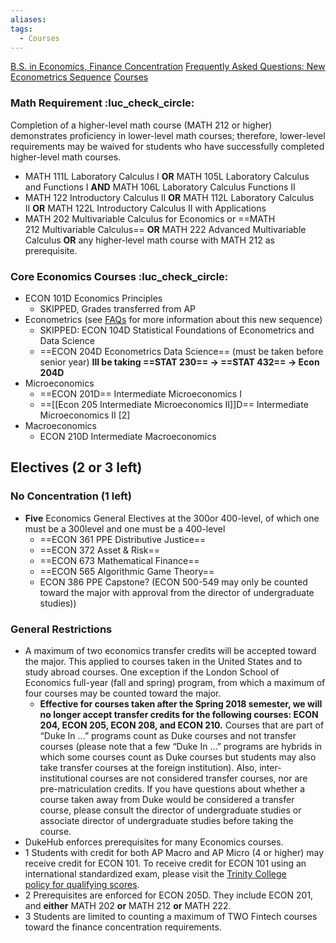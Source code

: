 ```yaml
---
aliases: 
tags:
  - Courses
---
```


[B.S. in Economics, Finance Concentration](https://econ.duke.edu/undergraduate/bs-economics-finance-concentration)
[Frequently Asked Questions: New Econometrics Sequence](https://econ.duke.edu/undergraduate/FAQ-new-econometrics-sequence)
[Courses](https://econ.duke.edu/courses)

### Math Requirement :luc_check_circle:

Completion of a higher-level math course (MATH 212 or higher) demonstrates proficiency in lower-level math courses; therefore, lower-level requirements may be waived for students who have successfully completed higher-level math courses.

- MATH 111L Laboratory Calculus I **OR** MATH 105L Laboratory Calculus and Functions I **AND** MATH 106L Laboratory Calculus Functions II
- MATH 122 Introductory Calculus II **OR** MATH 112L Laboratory Calculus II **OR** MATH 122L Introductory Calculus II with Applications
- MATH 202 Multivariable Calculus for Economics or ==MATH 212 Multivariable Calculus== **OR** MATH 222 Advanced Multivariable Calculus **OR** any higher-level math course with MATH 212 as prerequisite.

### Core Economics Courses :luc_check_circle:

- ECON 101D Economics Principles
	- SKIPPED, Grades transferred from AP
- Econometrics (see [FAQs](https://econ.duke.edu/undergraduate/FAQ-new-econometrics-sequence) for more information about this new sequence)
	- SKIPPED: ECON 104D Statistical Foundations of Econometrics and Data Science
	- ==ECON 204D Econometrics Data Science== (must be taken before senior year)
	**Ill be taking ==STAT 230== → ==STAT 432== → Econ 204D**
- Microeconomics
	- ==ECON 201D== Intermediate Microeconomics I
	- ==[[Econ 205 Intermediate Microeconomics II]]D== Intermediate Microeconomics II [2]
- Macroeconomics
    - ECON 210D Intermediate Macroeconomics

## Electives (2 or 3 left)

### No Concentration (1 left)

- **Five** Economics General Electives at the 300or 400-level, of which one must be a 300level and one must be a 400-level
	- ==ECON 361 PPE Distributive Justice==
	- ==ECON 372 Asset & Risk==
	- ==ECON 673 Mathematical Finance==
	- ==ECON 565 Algorithmic Game Theory==
	- ECON 386 PPE Capstone?
(ECON 500-549 may only be counted toward the major with approval from the director of undergraduate studies))

### **General Restrictions**

- A maximum of two economics transfer credits will be accepted toward the major. This applied to courses taken in the United States and to study abroad courses. One exception if the London School of Economics full-year (fall and spring) program, from which a maximum of four courses may be counted toward the major.
    - **Effective for courses taken after the Spring 2018 semester, we will no longer accept transfer credits for the following courses: ECON 204, ECON 205, ECON 208, and ECON 210.** Courses that are part of “Duke In …” programs count as Duke courses and not transfer courses (please note that a few “Duke In …” programs are hybrids in which some courses count as Duke courses but students may also take transfer courses at the foreign institution). Also, inter-institutional courses are not considered transfer courses, nor are pre-matriculation credits. If you have questions about whether a course taken away from Duke would be considered a transfer course, please consult the director of undergraduate studies or associate director of undergraduate studies before taking the course.
- DukeHub enforces prerequisites for many Economics courses.
- 1 Students with credit for both AP Macro and AP Micro (4 or higher) may receive credit for ECON 101. To receive credit for ECON 101 using an international standardized exam, please visit the [Trinity College policy for qualifying scores](http://trinity.duke.edu/undergraduate/academic-policies/credit-AP-IPC-PMC).
- 2 Prerequisites are enforced for ECON 205D. They include ECON 201, and **either** MATH 202 **or** MATH 212 **or** MATH 222.
- 3 Students are limited to counting a maximum of TWO Fintech courses toward the finance concentration requirements.
